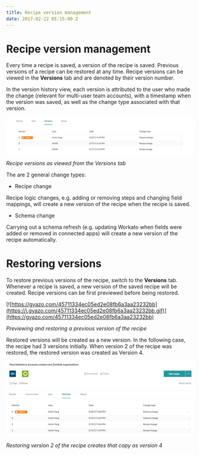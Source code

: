 ```yaml
---
title: Recipe version management
date: 2017-02-22 05:15:00 Z
---
```


# Recipe version management
Every time a recipe is saved, a version of the recipe is saved. Previous versions of a recipe can be restored at any time. Recipe versions can be viewed in the **Versions** tab and are denoted by their version number.

In the version history view, each version is attributed to the user who made the change (relevant for multi-user team accounts), with a timestamp when the version was saved, as well as the change type associated with that version.

![Recipe versions](/assets/images/recipes/recipe-version-management/recipe-versions.png)

*Recipe versions as viewed from the Versions tab*

The are 2 general change types:
- Recipe change

Recipe logic changes, e.g. adding or removing steps and changing field mappings, will create a new version of the recipe when the recipe is saved.

- Schema change

Carrying out a schema refresh (e.g. updating Workato when fields were added or removed in connected apps) will create a new version of the recipe automatically.

# Restoring versions
To restore previous versions of the recipe, switch to the **Versions** tab. Whenever a recipe is saved, a new version of the saved recipe will be created. Recipe versions can be first previewed before being restored.

[![https://gyazo.com/45711334ec05ed2e08fb6a3aa23232bb](https://i.gyazo.com/45711334ec05ed2e08fb6a3aa23232bb.gif)](https://gyazo.com/45711334ec05ed2e08fb6a3aa23232bb)

*Previewing and restoring a previous version of the recipe*

Restored versions will be created as a new version. In the following case, the recipe had 3 versions initially. When version 2 of the recipe was restored, the restored version was created as Version 4.

![Restored version](/assets/images/recipes/recipe-version-management/restored-version.png)

*Restoring version 2 of the recipe creates that copy as version 4*
